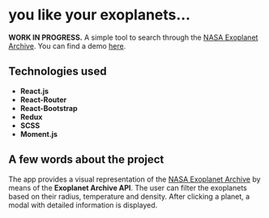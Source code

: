 # you like your exoplanets…

**WORK IN PROGRESS.** A simple tool to search through the [NASA Exoplanet Archive](https://exoplanetarchive.ipac.caltech.edu/).  You can find a demo [here](https://youlikeyourexoplanets.netlify.com/).

## Technologies used

* **React.js**
* **React-Router**
* **React-Bootstrap**
* **Redux**
* **SCSS**
* **Moment.js**

## A few words about the project

The app provides a visual representation of the [NASA Exoplanet Archive](https://exoplanetarchive.ipac.caltech.edu/) by means of the **Exoplanet Archive API**. The user can filter the exoplanets based on their radius, temperature and density. After clicking a planet, a modal with detailed information is displayed.
